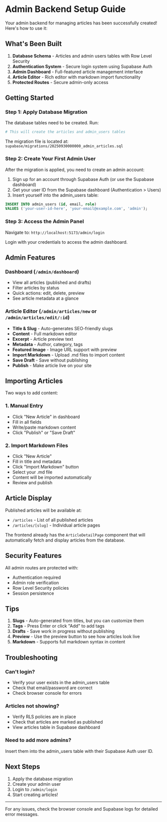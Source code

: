 # Admin Backend Setup Guide

Your admin backend for managing articles has been successfully created! Here's how to use it:

## What's Been Built

1. **Database Schema** - Articles and admin users tables with Row Level Security
2. **Authentication System** - Secure login system using Supabase Auth
3. **Admin Dashboard** - Full-featured article management interface
4. **Article Editor** - Rich editor with markdown import functionality
5. **Protected Routes** - Secure admin-only access

## Getting Started

### Step 1: Apply Database Migration

The database tables need to be created. Run:

```bash
# This will create the articles and admin_users tables
```

The migration file is located at: `supabase/migrations/20250930000000_admin_articles.sql`

### Step 2: Create Your First Admin User

After the migration is applied, you need to create an admin account:

1. Sign up for an account through Supabase Auth (or use the Supabase dashboard)
2. Get your user ID from the Supabase dashboard (Authentication > Users)
3. Insert yourself into the admin_users table:

```sql
INSERT INTO admin_users (id, email, role)
VALUES ('your-user-id-here', 'your-email@example.com', 'admin');
```

### Step 3: Access the Admin Panel

Navigate to: `http://localhost:5173/admin/login`

Login with your credentials to access the admin dashboard.

## Admin Features

### Dashboard (`/admin/dashboard`)
- View all articles (published and drafts)
- Filter articles by status
- Quick actions: edit, delete, preview
- See article metadata at a glance

### Article Editor (`/admin/articles/new` or `/admin/articles/edit/:id`)
- **Title & Slug** - Auto-generates SEO-friendly slugs
- **Content** - Full markdown editor
- **Excerpt** - Article preview text
- **Metadata** - Author, category, tags
- **Featured Image** - Image URL support with preview
- **Import Markdown** - Upload .md files to import content
- **Save Draft** - Save without publishing
- **Publish** - Make article live on your site

## Importing Articles

Two ways to add content:

### 1. Manual Entry
- Click "New Article" in dashboard
- Fill in all fields
- Write/paste markdown content
- Click "Publish" or "Save Draft"

### 2. Import Markdown Files
- Click "New Article"
- Fill in title and metadata
- Click "Import Markdown" button
- Select your .md file
- Content will be imported automatically
- Review and publish

## Article Display

Published articles will be available at:
- `/articles` - List of all published articles
- `/articles/[slug]` - Individual article pages

The frontend already has the `ArticleDetailPage` component that will automatically fetch and display articles from the database.

## Security Features

All admin routes are protected with:
- Authentication required
- Admin role verification
- Row Level Security policies
- Session persistence

## Tips

1. **Slugs** - Auto-generated from titles, but you can customize them
2. **Tags** - Press Enter or click "Add" to add tags
3. **Drafts** - Save work in progress without publishing
4. **Preview** - Use the preview button to see how articles look live
5. **Markdown** - Supports full markdown syntax in content

## Troubleshooting

### Can't login?
- Verify your user exists in the admin_users table
- Check that email/password are correct
- Check browser console for errors

### Articles not showing?
- Verify RLS policies are in place
- Check that articles are marked as published
- View articles table in Supabase dashboard

### Need to add more admins?
Insert them into the admin_users table with their Supabase Auth user ID.

## Next Steps

1. Apply the database migration
2. Create your admin user
3. Login to `/admin/login`
4. Start creating articles!

---

For any issues, check the browser console and Supabase logs for detailed error messages.